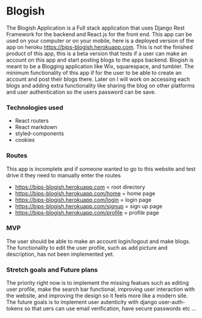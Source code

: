 # Blogish 
The Blogish Application is a Full stack application that uses Django Rest Framework for the backend and React.js for the front end. This app can be used on your computer or on your mobile, here is a deployed version of the app on heroku https://bips-blogish.herokuapp.com. This is not the finished product of this app, this is a beta version that tests if a user can make an account on this app and start posting blogs to the apps backend. Blogish is meant to be a Blogging application like Wix, squarespace, and tumbler. The minimum functionality of this app if for the user to be able to create an account and post their blogs there. Later on I will work on accessing each blogs and adding extra functionality like sharing the blog on other platforms and user authentication so the users password can be save.

### Technologies used
- React routers
- React markdown 
- styled-components
- cookies

### Routes
This app is incomplete and if someone wanted to go to this website and test drive it they need to manually enter the routes
- https://bips-blogish.herokuapp.com = root directory
- https://bips-blogish.herokuapp.com/home = home page
- https://bips-blogish.herokuapp.com/login = login page
- https://bips-blogish.herokuapp.com/signup = sign up page
- https://bips-blogish.herokuapp.com/profile = profile page


### MVP
The user should be able to make an account login/logout and make blogs.
The functionality to edit the user profile, such as add picture and description, has not been implemented yet.


### Stretch goals and Future plans
The priority right now is to implement the missing featues such as editing user profile, make the search bar functional, improving user interaction with the website, and improving the design so it feels more like a modern site. The future goals is to implement user autenticity with django user-auth-tokens so that uers can use email verification, have secure passwords etc ... 
